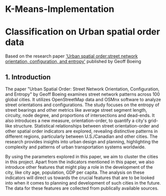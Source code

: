 # K-Means-Implementation
# Classification on Urban spatial order data

Based on the research paper ['Urban spatial order:street network orientation, configuration, and entropy'](https://appliednetsci.springeropen.com/articles/10.1007/s41109-019-0189-1) published by Geoff Boeing

## 1. Introduction

The paper "Urban Spatial Order: Street Network Orientation, Configuration, and Entropy" by Geoff Boeing examines street network patterns across 100 global cities. It utilizes OpenStreetMap data and OSMnx software to analyze street orientations and configurations. The study focuses on the entropy of street bearings and other metrics like average street segment length, circuity, node degree, and proportions of intersections and dead-ends. It also introduces a new measure, orientation-order, to quantify a city's grid-like structure. Statistical relationships between street orientation-order and other spatial order indicators are explored, revealing distinctive patterns in different regions, particularly between U.S./Canadian and other cities. The research provides insights into urban design and planning, highlighting the complexity and patterns of urban transportation systems worldwide.


By using the parameters explored in this paper, we aim to cluster the cities in this project. Apart from the indicators mentioned in this paper, we also introduce other features that might play a role in the development of the city, like city age, population, GDP per capita. The analysis on these indicators will direct us towards the crucial features that are to be looked into when it comes to planning and development of such cities in the future. The data for these features are collected from publically available sources.
